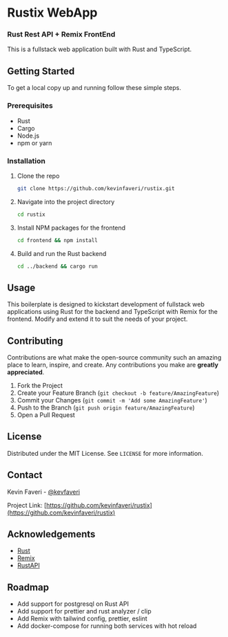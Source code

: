 # Rustix WebApp
### Rust Rest API + Remix FrontEnd
This is a fullstack web application built with Rust and TypeScript.

## Getting Started

To get a local copy up and running follow these simple steps.

### Prerequisites

- Rust
- Cargo
- Node.js
- npm or yarn

### Installation

1. Clone the repo
   ```sh
   git clone https://github.com/kevinfaveri/rustix.git
   ```
2. Navigate into the project directory
   ```sh
   cd rustix
   ```
3. Install NPM packages for the frontend
   ```sh
   cd frontend && npm install
   ```
4. Build and run the Rust backend
   ```sh
   cd ../backend && cargo run
   ```

## Usage

This boilerplate is designed to kickstart development of fullstack web applications using Rust for the backend and TypeScript with Remix for the frontend. Modify and extend it to suit the needs of your project.

## Contributing

Contributions are what make the open-source community such an amazing place to learn, inspire, and create. Any contributions you make are **greatly appreciated**.

1. Fork the Project
2. Create your Feature Branch (`git checkout -b feature/AmazingFeature`)
3. Commit your Changes (`git commit -m 'Add some AmazingFeature'`)
4. Push to the Branch (`git push origin feature/AmazingFeature`)
5. Open a Pull Request

## License

Distributed under the MIT License. See `LICENSE` for more information.

## Contact

Kevin Faveri - [@kevfaveri](https://twitter.com/kevfaveri)

Project Link: [https://github.com/kevinfaveri/rustix](https://github.com/kevinfaveri/rustix)

## Acknowledgements

- [Rust](https://www.rust-lang.org/)
- [Remix](https://remix.run/)
- [RustAPI](https://github.com/ndelvalle/rustapi)

## Roadmap
- Add support for postgresql on Rust API
- Add support for prettier and rust analyzer / clip
- Add Remix with tailwind config, prettier, eslint
- Add docker-compose for running both services with hot reload
